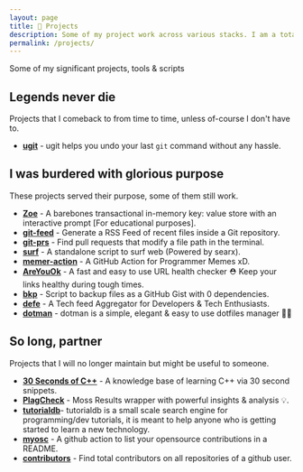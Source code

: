 ```yaml
---
layout: page
title: 👷 Projects
description: Some of my project work across various stacks. I am a total nerd over developer tools and automation.
permalink: /projects/
---
```


Some of my significant projects, tools & scripts

## Legends never die

Projects that I comeback to from time to time, unless of-course I don't have to.

- [**ugit**](https://github.com/Bhupesh-V/ugit) - ugit helps you undo your last `git` command without any hassle.

## I was burdered with glorious purpose

These projects served their purpose, some of them still work.

- [**Zoe**](https://github.com/Bhupesh-V/zoe) - A barebones transactional in-memory key: value store with an interactive prompt [For educational purposes].
- [**git-feed**](https://til.bhupesh.me/shell/generate-feed-files-in-git-repo) - Generate a RSS Feed of recent files inside a Git repository.
- [**git-prs**](https://bhupesh.me/finding-pull-requests-that-change-a-file-terminal/) - Find pull requests that modify a file path in the terminal.
- [**surf**](https://github.com/Bhupesh-V/.Varshney/blob/master/scripts/surf) - A standalone script to surf web (Powered by searx).
- [**memer-action**](https://github.com/Bhupesh-V/memer-action) - A GitHub Action for Programmer Memes xD.
- [**AreYouOk**](https://github.com/Bhupesh-V/areyouok) - A fast and easy to use URL health checker ⛑️  Keep your links healthy during tough times.
- [**bkp**](https://github.com/Bhupesh-V/.Varshney/blob/master/scripts/bkp) - Script to backup files as a GitHub Gist with 0 dependencies.
- [**defe**](https://github.com/Bhupesh-V/defe) - A Tech feed Aggregator for Developers & Tech Enthusiasts.
- [**dotman**](https://github.com/Bhupesh-V/dotman) - dotman is a simple, elegant & easy to use dotfiles manager 🖖🏽

## So long, partner

Projects that I will no longer maintain but might be useful to someone.

- [**30 Seconds of C++**](https://github.com/Bhupesh-V/30-seconds-of-cpp) - A knowledge base of learning C++ via 30 second snippets.
- [**PlagCheck**](https://codeclassroom.github.io/PlagCheck/) - Moss Results wrapper with powerful insights & analysis 💡.
- [**tutorialdb**](https://github.com/Bhupesh-V/tutorialdb)- tutorialdb is a small scale search engine for programming/dev tutorials, it is meant to help anyone who is getting started to learn a new technology.
- [**myosc**](https://github.com/developersIndia/myosc) - A github action to list your opensource contributions in a README.
- [**contributors**](https://github.com/Bhupesh-V/.Varshney/blob/master/scripts/contributors) - Find total contributors on all repositories of a github user.
